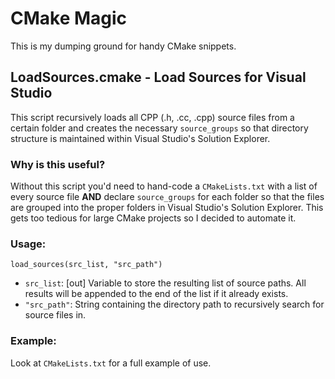 # CMake Magic

This is my dumping ground for handy CMake snippets.

## LoadSources.cmake - Load Sources for Visual Studio

This script recursively loads all CPP (.h, .cc, .cpp) source files from a certain folder
and creates the necessary `source_groups` so that directory structure is maintained 
within Visual Studio's Solution Explorer.

### Why is this useful?

Without this script you'd need to hand-code a `CMakeLists.txt` with a list of every source file __AND__ declare `source_groups` for each folder so that the files are grouped into the proper folders in Visual Studio's Solution Explorer. This gets too tedious for large CMake projects so I decided to automate it.

### Usage:

`load_sources(src_list, "src_path")`
 * `src_list`: [out] Variable to store the resulting list of source paths. All results will be appended to the end of the list if it already exists.
 * `"src_path"`: String containing the directory path to recursively search for source files in.
 
### Example:
 
Look at `CMakeLists.txt` for a full example of use.
